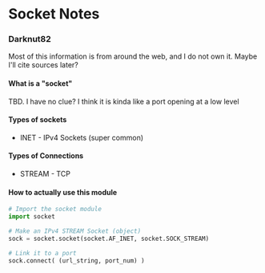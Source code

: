 # Socket Notes
### Darknut82
Most of this information is from around the web, and I do not own it. Maybe I'll cite sources later?

#### What is a "socket"
TBD. I have no clue? I think it is kinda like a port opening at a low level

#### Types of sockets
* INET - IPv4 Sockets (super common)

#### Types of Connections
* STREAM - TCP

#### How to actually use this module
``` python
# Import the socket module
import socket

# Make an IPv4 STREAM Socket (object)
sock = socket.socket(socket.AF_INET, socket.SOCK_STREAM)

# Link it to a port
sock.connect( (url_string, port_num) )
```